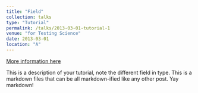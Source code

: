 ```yaml
---
title: "Field"
collection: talks
type: "Tutorial"
permalink: /talks/2013-03-01-tutorial-1
venue: "for Testing Science"
date: 2013-03-01
location: "A"
---
```


[More information here](http://exampleurl.com)

This is a description of your tutorial, note the different field in type. This is a markdown files that can be all markdown-ified like any other post. Yay markdown!

